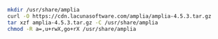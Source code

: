 ﻿```sh
mkdir /usr/share/amplia
curl -O https://cdn.lacunasoftware.com/amplia/amplia-4.5.3.tar.gz
tar xzf amplia-4.5.3.tar.gz -C /usr/share/amplia
chmod -R a=,u+rwX,go+rX /usr/share/amplia
```
